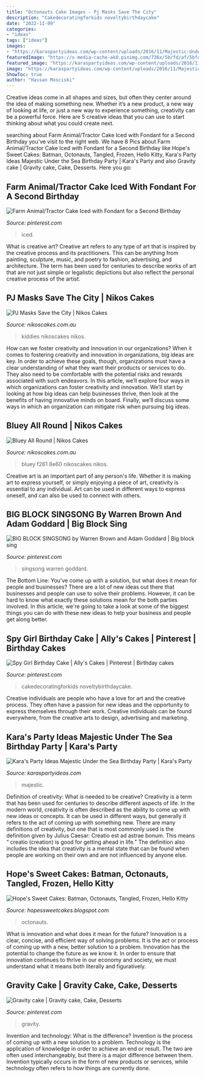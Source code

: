```yaml
---
title: "Octonauts Cake Images - Pj Masks Save The City"
description: "Cakedecoratingforkids noveltybirthdaycake"
date: "2022-11-09"
categories:
- "ideas"
tags: ["ideas"]
images:
- "https://karaspartyideas.com/wp-content/uploads/2016/11/Majestic-Under-the-Sea-Birthday-Party-via-Karas-Party-Ideas-KarasPartyIdeas.com1_-683x1024.jpeg"
featuredImage: "https://s-media-cache-ak0.pinimg.com/736x/5b/fd/af/5bfdafec78ea340d17c39003077cb5b8.jpg"
featured_image: "https://karaspartyideas.com/wp-content/uploads/2016/11/Majestic-Under-the-Sea-Birthday-Party-via-Karas-Party-Ideas-KarasPartyIdeas.com1_-683x1024.jpeg"
image: "https://karaspartyideas.com/wp-content/uploads/2016/11/Majestic-Under-the-Sea-Birthday-Party-via-Karas-Party-Ideas-KarasPartyIdeas.com1_-683x1024.jpeg"
ShowToc: true
author: "Hassan Mosciski"
---
```



Creative ideas come in all shapes and sizes, but often they center around the idea of making something new. Whether it’s a new product, a new way of looking at life, or just a new way to experience something, creativity can be a powerful force. Here are 5 creative ideas that you can use to start thinking about what you could create next.

	

		
searching about Farm Animal/Tractor Cake Iced with Fondant for a Second Birthday you've visit to the right web. We have 8 Pics about Farm Animal/Tractor Cake Iced with Fondant for a Second Birthday like Hope&#039;s Sweet Cakes: Batman, Octonauts, Tangled, Frozen, Hello Kitty, Kara&#039;s Party Ideas Majestic Under the Sea Birthday Party | Kara&#039;s Party and also Gravity cake | Gravity cake, Cake, Desserts. Here you go:
		
    
## Farm Animal/Tractor Cake Iced With Fondant For A Second Birthday

<img loading=lazy src="https://i.pinimg.com/originals/64/c6/dc/64c6dc102fb154b9ca6d57a4816cbf60.jpg" onerror="this.onerror=null;this.src='https://tse2.mm.bing.net/th?id=OIP.SheomKBUo8r9F4W9q0vYWAHaE8&amp;pid=15.1';" alt="Farm Animal/Tractor Cake Iced with Fondant for a Second Birthday">

_Source: pinterest.com_

>iced. 

	

What is creative art?
Creative art refers to any type of art that is inspired by the creative process and its practitioners. This can be anything from painting, sculpture, music, and poetry to fashion, advertising, and architecture. The term has been used for centuries to describe works of art that are not just simple or legalistic depictions but also reflect the personal creative process of the artist.

    
## PJ Masks Save The City | Nikos Cakes

<img loading=lazy src="https://www.nikoscakes.com.au/wp-content/uploads/2019/08/e27a6edb-28a8-4859-aea4-9d6b44931e3a.jpeg" onerror="this.onerror=null;this.src='https://tse1.mm.bing.net/th?id=OIP.q2aQS6EauCYVtkHg24aRcAHaHa&amp;pid=15.1';" alt="PJ Masks Save the City | Nikos Cakes">

_Source: nikoscakes.com.au_

>kiddies nikoscakes nikos. 

	

How can we foster creativity and innovation in our organizations?
When it comes to fostering creativity and innovation in organizations, big ideas are key. In order to achieve these goals, though, organizations must have a clear understanding of what they want their products or services to do. They also need to be comfortable with the potential risks and rewards associated with such endeavors.
In this article, we’ll explore four ways in which organizations can foster creativity and innovation. We’ll start by looking at how big ideas can help businesses thrive, then look at the benefits of having innovative minds on board. Finally, we’ll discuss some ways in which an organization can mitigate risk when pursuing big ideas.

    
## Bluey All Round | Nikos Cakes

<img loading=lazy src="https://www.nikoscakes.com.au/wp-content/uploads/2020/12/145a7496-f261-4c9f-8e60-25ad22649855.jpeg" onerror="this.onerror=null;this.src='https://tse1.mm.bing.net/th?id=OIP.NMqYGXbCgIjTNo_fkNEYiQHaHa&amp;pid=15.1';" alt="Bluey All Round | Nikos Cakes">

_Source: nikoscakes.com.au_

>bluey f261 8e60 nikoscakes nikos. 

	

Creative art is an important part of any person's life. Whether it is making art to express yourself, or simply enjoying a piece of art, creativity is essential to any individual. Art can be used in different ways to express oneself, and can also be used to connect with others.

    
## BIG BLOCK SINGSONG By Warren Brown And Adam Goddard | Big Block Sing

<img loading=lazy src="https://i.pinimg.com/originals/c4/f2/c7/c4f2c7bb539883908c1ad34512963aa5.jpg" onerror="this.onerror=null;this.src='https://tse2.mm.bing.net/th?id=OIP.JLCBNdZbuDO54dCbnPVmDgHaEK&amp;pid=15.1';" alt="BIG BLOCK SINGSONG by Warren Brown and Adam Goddard | Big block sing">

_Source: pinterest.com_

>singsong warren goddard. 

	

The Bottom Line: You’ve come up with a solution, but what does it mean for people and businesses?
There are a lot of new ideas out there that businesses and people can use to solve their problems. However, it can be hard to know what exactly these solutions mean for the both parties involved. In this article, we're going to take a look at some of the biggest things you can do with these new ideas to help your business and people get along better.

    
## Spy Girl Birthday Cake | Ally&#039;s Cakes | Pinterest | Birthday Cakes

<img loading=lazy src="https://s-media-cache-ak0.pinimg.com/736x/5b/fd/af/5bfdafec78ea340d17c39003077cb5b8.jpg" onerror="this.onerror=null;this.src='https://tse4.mm.bing.net/th?id=OIP.iPpJOcZVvhOi_XoGTGVUbQHaMz&amp;pid=15.1';" alt="Spy Girl Birthday Cake | Ally&#039;s Cakes | Pinterest | Birthday cakes">

_Source: pinterest.com_

>cakedecoratingforkids noveltybirthdaycake. 

	

Creative individuals are people who have a love for art and the creative process. They often have a passion for new ideas and the opportunity to express themselves through their work. Creative individuals can be found everywhere, from the creative arts to design, advertising and marketing.

    
## Kara&#039;s Party Ideas Majestic Under The Sea Birthday Party | Kara&#039;s Party

<img loading=lazy src="https://karaspartyideas.com/wp-content/uploads/2016/11/Majestic-Under-the-Sea-Birthday-Party-via-Karas-Party-Ideas-KarasPartyIdeas.com1_-683x1024.jpeg" onerror="this.onerror=null;this.src='https://tse3.mm.bing.net/th?id=OIP.w9hXtMRnIVNpmOzFEbj5zwHaLG&amp;pid=15.1';" alt="Kara&#039;s Party Ideas Majestic Under the Sea Birthday Party | Kara&#039;s Party">

_Source: karaspartyideas.com_

>majestic. 

	

Definition of creativity: What is needed to be creative?
Creativity is a term that has been used for centuries to describe different aspects of life. In the modern world, creativity is often described as the ability to come up with new ideas or concepts. It can be used in different ways, but generally it refers to the act of coming up with something new. There are many definitions of creativity, but one that is most commonly used is the definition given by Julius Caesar: Creatio est ad astrae bonum. This means “ creatio (creation) is good for getting ahead in life.” The definition also includes the idea that creativity is a mental state that can be found when people are working on their own and are not influenced by anyone else.

    
## Hope&#039;s Sweet Cakes: Batman, Octonauts, Tangled, Frozen, Hello Kitty

<img loading=lazy src="https://2.bp.blogspot.com/-1__rMALeXkM/UxUJvY8HM9I/AAAAAAAAJTI/fCd9MIIGhGY/s1600/3+3+14+029.JPG" onerror="this.onerror=null;this.src='https://tse4.mm.bing.net/th?id=OIP.CNFc85MGZrKae-Zb84rqOAHaKY&amp;pid=15.1';" alt="Hope&#039;s Sweet Cakes: Batman, Octonauts, Tangled, Frozen, Hello Kitty">

_Source: hopessweetcakes.blogspot.com_

>octonauts. 

	

What is innovation and what does it mean for the future?
Innovation is a clear, concise, and efficient way of solving problems. It is the act or process of coming up with a new, better solution to a problem. Innovation has the potential to change the future as we know it. In order to ensure that innovation continues to thrive in our economy and society, we must understand what it means both literally and figuratively.

    
## Gravity Cake | Gravity Cake, Cake, Desserts

<img loading=lazy src="https://i.pinimg.com/originals/e8/cf/40/e8cf4055861fd1a70d88e7dddde2d20c.jpg" onerror="this.onerror=null;this.src='https://tse2.mm.bing.net/th?id=OIP.v3Dai6a1vKoyPloDi2YLtAHaKj&amp;pid=15.1';" alt="Gravity cake | Gravity cake, Cake, Desserts">

_Source: pinterest.com_

>gravity. 

	

Invention and technology: What is the difference?
Invention is the process of coming up with a new solution to a problem. Technology is the application of knowledge in order to achieve an end or result. The two are often used interchangeably, but there is a major difference between them. Invention typically occurs in the form of new products or services, while technology often refers to how things are currently done.

